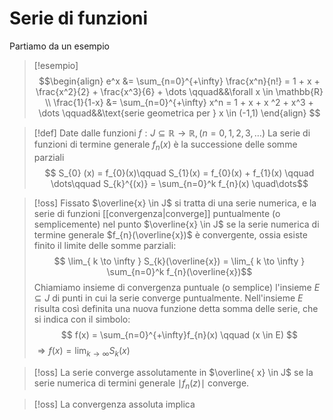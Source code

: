 # Serie di funzioni
Partiamo da un esempio
>[!esempio]
>$$\begin{align}
> e^x &= \sum_{n=0}^{+\infty} \frac{x^n}{n!} = 1 + x + \frac{x^2}{2} + \frac{x^3}{6} + \dots \qquad&&\forall x \in \mathbb{R} \\
> \frac{1}{1-x} &= \sum_{n=0}^{+\infty} x^n = 1 + x + x ^2 + x^3 + \dots \qquad&&\text{serie geometrica per } x \in (-1,1)
>\end{align} $$



>[!def]
>Date dalle funzioni $f : J \subseteq \mathbb{R} \to \mathbb{R}, (n=0,1,2,3,\dots)$
> La serie di funzioni di termine generale $f_{n}(x)$ è la successione delle somme parziali
> $$ S_{0} (x) = f_{0}(x)\qquad S_{1}(x) = f_{0}(x) + f_{1}(x) \qquad \dots\qquad S_{k}^{(x)} = \sum_{n=0}^k f_{n}(x) \quad\dots$$

>[!oss]
>Fissato $\overline{x} \in J$ si tratta di una serie numerica, e la serie di funzioni [[convergenza|converge]] puntualmente (o semplicemente) nel punto $\overline{x} \in J$ se la serie numerica di termine generale $f_{n}(\overline{x})$ è convergente, ossia esiste finito il limite delle somme parziali:
>$$ \lim_{ k \to \infty } S_{k}(\overline{x}) = \lim_{ k \to \infty } \sum_{n=0}^k f_{n}(\overline{x})$$
>Chiamiamo insieme di convergenza puntuale (o semplice) l'insieme $E \subseteq J$ di punti in cui la serie converge puntualmente.
>Nell'insieme $E$ risulta così definita una nuova funzione detta somma delle serie, che si indica con il simbolo:
>$$ f(x) = \sum_{n=0}^{+\infty}f_{n}(x) \qquad (x \in E) $$
>$\Rightarrow f(x) = \lim_{ k \to \infty }S_{k}(x)$

>[!oss]
>La serie converge assolutamente in $\overline{ x} \in J$ se la serie numerica di termini generale $\mid f_{n}(z)\mid$ converge.

>[!oss]
>La convergenza assoluta implica 